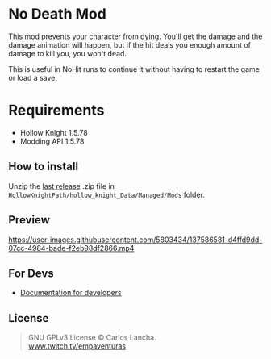 # No Death Mod
This mod prevents your character from dying. You'll get the damage and the damage animation will happen, but if the hit deals you enough amount of damage to kill you, you won't dead.

This is useful in NoHit runs to continue it without having to restart the game or load a save.

# Requirements
- Hollow Knight 1.5.78
- Modding API 1.5.78

## How to install

Unzip the [last release](https://github.com/carloslancha/no-death-mod/releases/latest) .zip file in `HollowKnightPath/hollow_knight_Data/Managed/Mods` folder.

## Preview

https://user-images.githubusercontent.com/5803434/137586581-d4ffd9dd-07cc-4984-bade-f2eb98df2866.mp4

## For Devs
-	[Documentation for developers](./DEV.md)

## License

> GNU GPLv3 License © Carlos Lancha.<br/>
> www.twitch.tv/empaventuras